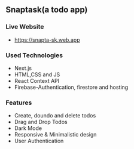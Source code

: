 ## Snaptask(a todo app)

### Live Website
* https://snapta-sk.web.app

### Used Technologies
* Next.js
* HTML,CSS and JS
* React Context API
* Firebase-Authentication, firestore and hosting

### Features
* Create, doundo and delete todos
* Drag and Drop Todos
* Dark Mode
* Responsive & Minimalistic design
* User Authentication

